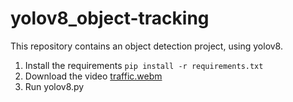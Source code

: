 # yolov8_object-tracking
This repository contains an object detection project, using yolov8.

1. Install the requirements ```pip install -r requirements.txt```
3. Download the video [traffic.webm](https://drive.google.com/file/d/11rXJ3hMflXEje1A2WhSrxZ4mF5vxyHnV/view?usp=share_link)
4. Run yolov8.py
